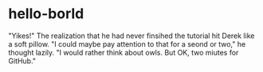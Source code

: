 # hello-borld
"Yikes!"  The realization that he had never finsihed the tutorial hit Derek like a soft pillow.  "I could maybe pay attention to that for a seond or two," he thought lazily.  "I would rather think about owls.  But OK, two miutes for GitHub."
